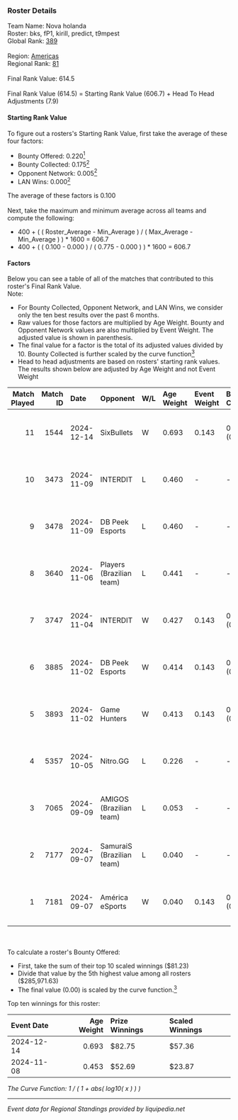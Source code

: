 ### Roster Details<br />
Team Name: Nova holanda<br />
Roster: bks, fP1, kirill, predict, t9mpest<br />
Global Rank: [389](../../standings_global_2025_02_28.md)<br />
<br />
Region: [Americas]( ../../standings_americas_2025_02_28.md)<br />
Regional Rank: [81]( ../../standings_americas_2025_02_28.md)<br />
<br />
Final Rank Value:  614.5<br />
<br />
Final Rank Value (614.5) = Starting Rank Value (606.7) + Head To Head Adjustments (7.9)<br />

#### Starting Rank Value<br />
To figure out a rosters's Starting Rank Value, first take the average of these four factors:<br />
- Bounty Offered: 0.220[<sup>1</sup>](#table2)
- Bounty Collected: 0.175[<sup>2</sup>](#table1)
- Opponent Network: 0.005[<sup>2</sup>](#table1)
- LAN Wins: 0.000[<sup>2</sup>](#table1)

The average of these factors is 0.100<br />
<br />
Next, take the maximum and minimum average across all teams and compute the following:<br />
- 400 + ( ( Roster_Average - Min_Average ) / ( Max_Average - Min_Average ) ) * 1600 = 606.7
- 400 + ( ( 0.100 - 0.000 ) / ( 0.775 - 0.000 ) ) * 1600 = 606.7


#### Factors<br />
Below you can see a table of all of the matches that contributed to this roster's Final Rank Value.<br />
Note:<br />

- For Bounty Collected, Opponent Network, and LAN Wins, we consider only the ten best results over the past 6 months.
- Raw values for those factors are multiplied by Age Weight. Bounty and Opponent Network values are also multiplied by Event Weight. The adjusted value is shown in parenthesis.
- The final value for a factor is the total of its adjusted values divided by 10. Bounty Collected is further scaled by the curve function[<sup>3</sup>](#curveFunction)
- Head to head adjustments are based on rosters' starting rank values. The results shown below are adjusted by Age Weight and not Event Weight
<span id="table1"></span><br />


| Match Played | Match ID | Date       | Opponent                  | W/L | Age Weight | Event Weight | Bounty Collected | Opponent Network | LAN Wins  | H2H Adj. | Roster                              |
| -: | -: | :- | :- | :- | :- | :- | :- | :- | :- | -: | :- |
|           11 |     1544 | 2024-12-14 | SixBullets                | W   | 0.693      | 0.143        | 0.000 (0.000)    | 0.000 (0.000)    | 0 (0.000) |     7.63 | bks, fP1, kirill, predict, t9mpest  |
|           10 |     3473 | 2024-11-09 | INTERDIT                  | L   | 0.460      | -            | -                | -                | -         |    -7.03 | bks, fP1, kirill, predict, Straafer |
|            9 |     3478 | 2024-11-09 | DB Peek Esports           | L   | 0.460      | -            | -                | -                | -         |    -6.91 | bks, fP1, kirill, predict, Straafer |
|            8 |     3640 | 2024-11-06 | Players (Brazilian team)  | L   | 0.441      | -            | -                | -                | -         |    -4.17 | bks, fP1, kirill, predict, Straafer |
|            7 |     3747 | 2024-11-04 | INTERDIT                  | W   | 0.427      | 0.143        | 0.000 (0.000)    | 0.171 (0.010)    | 0 (0.000) |     7.04 | bks, fP1, kirill, predict, Straafer |
|            6 |     3885 | 2024-11-02 | DB Peek Esports           | W   | 0.414      | 0.143        | 0.000 (0.000)    | 0.258 (0.015)    | 0 (0.000) |     6.66 | bks, fP1, kirill, predict, Straafer |
|            5 |     3893 | 2024-11-02 | Game Hunters              | W   | 0.413      | 0.143        | 0.003 (0.000)    | 0.425 (0.025)    | 0 (0.000) |     8.59 | bks, fP1, kirill, predict, Straafer |
|            4 |     5357 | 2024-10-05 | Nitro.GG                  | L   | 0.226      | -            | -                | -                | -         |    -2.70 | bks, fP1, leozik4, predict, t9mpest |
|            3 |     7065 | 2024-09-09 | AMIGOS (Brazilian team)   | L   | 0.053      | -            | -                | -                | -         |    -1.09 | bks, fP1, leozik4, ntx, predict     |
|            2 |     7177 | 2024-09-07 | SamuraiS (Brazilian team) | L   | 0.040      | -            | -                | -                | -         |    -0.80 | bks, fP1, leozik4, ntx, predict     |
|            1 |     7181 | 2024-09-07 | América eSports           | W   | 0.040      | 0.143        | 0.000 (0.000)    | 0.272 (0.002)    | 0 (0.000) |     0.65 | bks, fP1, leozik4, ntx, predict     |

<br />
<span id="table2"></span><br />
To calculate a roster's Bounty Offered:<br />

- First, take the sum of their top 10 scaled winnings ($81.23)
- Divide that value by the 5th highest value among all rosters ($285,971.63)
- The final value (0.00) is scaled by the curve function.[<sup>3</sup>](#curveFunction)

Top ten winnings for this roster:<br />

| Event Date | Age Weight | Prize Winnings | Scaled Winnings |
| :- | -: | :- | :- |
| 2024-12-14 |      0.693 | $82.75         | $57.36          |
| 2024-11-08 |      0.453 | $52.69         | $23.87          |


<span id="curveFunction"></span>_The Curve Function: 1 / ( 1 + abs( log10( x ) ) )_<br />

---
_Event data for Regional Standings provided by liquipedia.net_<br />
